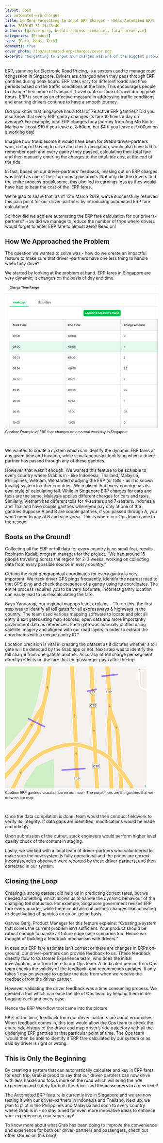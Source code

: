 ```yaml
---
layout: post
id: automated-erp-charges
title: No More Forgetting to Input ERP Charges - Hello Automated ERP!
date: 2019-07-31 13:43:40
authors: [garvee-garg, kudali-robinson-immanuel, lara-pureum-yim]
categories: [Product]
tags: [Data, Maps, Tech]
comments: true
cover_photo: /img/automated-erp-charges/cover.png
excerpt: "Forgetting to input ERP charges was one of the biggest problems faced by our driver-partners. Read our blog to know how went about solving it."
---
```


ERP, standing for Electronic Road Pricing, is a system used to manage road congestion in Singapore. Drivers are charged when they pass through ERP gantries during peak hours. ERP rates vary for different roads and time periods based on the traffic conditions at the time. This encourages people to change their mode of transport, travel route or time of travel during peak hours. ERP is seen as an effective measure in addressing traffic conditions and ensuring drivers continue to have a smooth journey.

Did you know that Singapore has a total of 79 active ERP gantries? Did you also know that every ERP gantry changes its fare 10 times a day on average? For example, total ERP charges for a journey from Ang Mo Kio to Marina will cost $10 if you leave at 8:50am, but $4 if you leave at 9:00am on a working day!

Imagine how troublesome it would have been for Grab’s driver-partners who, on top of having to drive and check navigation, would also have had to remember each and every gantry they passed, calculating their total fare and then manually entering the charges to the total ride cost at the end of the ride.

In fact, based on our driver-partners’ feedback, missing out on ERP charges was listed as one of their top-most pain points. Not only did the drivers find the entire process troublesome, this also led to earnings loss as they would have had to bear the cost of the  ERP fares.

We’re glad to share that, as of 15th March 2019, we’ve successfully resolved this pain point for our driver-partners by introducing automated ERP fare calculation!

So, how did we achieve automating the ERP fare calculation for our drivers-partners? How did we manage to reduce the number of trips where drivers would forget to enter ERP fare to almost zero? Read on!

## How We Approached the Problem

The question we wanted to solve was - how do we create an impactful feature to make sure that driver -partners have one less thing to handle when they drive?

We started by looking at the problem at hand. ERP fares in Singapore are very dynamic; it changes on the basis of day and time.

<div class="post-image-section">
  <img alt="Caption: Example of ERP fare changes on a normal weekday in Singapore" src="/img/automated-erp-charges/image1.png">
  <small class="post-image-caption">Caption: Example of ERP fare changes on a normal weekday in Singapore</small>
</div>
<p>&nbsp;</p>

We wanted to create a system which can identify the dynamic ERP fares at any given time and location, while simultaneously identifying when a driver-partner has passed through any of these gantries.

However, that wasn’t enough. We wanted this feature to be scalable to every country where Grab is in - like Indonesia, Thailand, Malaysia, Philippines, Vietnam. We started studying the ERP (or tolls - as it is known locally) system in other countries. We realised that every country has its own style of calculating toll. While in Singapore ERP charges for cars and taxis are the same, Malaysia applies different charges for cars and taxis. Similarly, Vietnam has different tolls for 4-seaters and 7-seaters. Indonesia and Thailand have couple gantries where you pay only at one of the gantries.Suppose A and B are couple gantries, if you passed through A, you won't need to pay at B and vice versa. This is where our Ops team came to the rescue!

## Boots on the Ground!

Collecting all the ERP or toll data for every country is no small feat, recalls Robinson Kudali, program manager for the project. “We had around 15 people travelling across the region for 2-3 weeks, working on collecting data from every possible source in every country.”

Getting the right geographical coordinates for every gantry is very important. We track driver GPS pings frequently, identify the nearest road to that GPS ping and check the presence of a gantry using its coordinates. The entire process requires you to be very accurate; incorrect gantry location can easily lead to us miscalculating the fare.

Bayu Yanuaragi, our regional mapops lead, explains - “To do this, the first step was to identify all toll gates for all expressways & highways in the country. The team used various mapping software to locate and plot all entry & exit gates using map sources, open data and more importantly government data as references. Each gate was manually plotted using satellite imagery and aligned with our road layers in order to extract the coordinates with a unique gantry ID.”

Location precision is vital in creating the dataset as it dictates whether a toll gate will be detected by the Grab app or not. Next step was to identify the toll charge from one gate to another. Accuracy of toll charge per segment directly reflects on the fare that the passenger pays after the trip.

<div class="post-image-section">
  <img alt="Caption: ERP gantries visualisation on our map - The purple bars are the gantries that we drew on our map" src="/img/automated-erp-charges/image2.png">
  <small class="post-image-caption">Caption: ERP gantries visualisation on our map - The purple bars are the gantries that we drew on our map</small>
</div>
<p>&nbsp;</p>

Once the data compilation is done, team would then conduct fieldwork to verify its integrity. If data gaps are identified, modifications would be made accordingly.

Upon submission of the output, stack engineers would perform higher level quality check of the content in staging.

Lastly, we worked with a local team of driver-partners who volunteered to make sure the new system is fully operational and the prices are correct. Inconsistencies observed were reported by these driver-partners, and then corrected in our system.

## Closing the Loop

Creating a strong dataset did help us in predicting correct fares, but we needed something which allows us to handle the dynamic behaviour of the changing toll status too. For example, Singapore government revises ERP fare every quarter, while there could also be ad-hoc changes like activating or deactivating of gantries on an on-going basis.

Garvee Garg, Product Manager for this feature explains: “Creating a system that solves the current problem isn’t sufficient. Your product should be robust enough to handle all future edge case scenarios too. Hence we thought of building a feedback mechanism with drivers.”

In case our ERP fare estimate isn’t correct or there are changes in ERPs on-ground, our driver-partners can provide feedback to us. These feedback directly flow to Customer Experience team, who does the initial investigation, and from there to our Ops team. A dedicated person from Ops team checks the validity of the feedback, and recommends updates. It only takes 1 day on average to update the data from when we receive the feedback from the driver-partner.

However, validating the driver feedback was a time consuming process. We needed a tool which can ease the life of Ops team by helping them in de-bugging each and every case.

Hence the ERP Workflow tool came into the picture.

99% of the time, feedback from our driver-partners are about error cases. When feedback comes in, this tool would allow the Ops team to check the entire ride history of the driver and map driver’s ride trajectory with all the underlying ERP gantries at that particular point of time. The Ops team  would then be able to identify if ERP fare calculated by our system or as said by driver is right or wrong.

## This is Only the Beginning

By creating a system that can automatically calculate and key in ERP fares for each trip, Grab is proud to say that our driver-partners can now drive with less hassle and focus more on the road which will bring the ride experience and safety for both the driver and the passengers to a new level!

The Automated ERP feature is currently live in Singapore and we are now testing it with our driver-partners in Indonesia and Thailand. Next up, we plan to pilot in the Philippines and Malaysia and soon to every country where Grab is in - so stay tuned for even more innovative ideas to enhance your experience on our super app!

To know more about what Grab has been doing to improve the convenience and experience for both our driver-partners and passengers, check out other stories on this blog!
